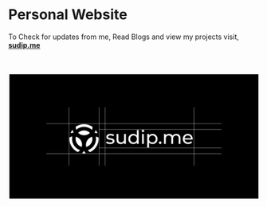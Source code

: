 # Personal Website

To Check for updates from me, Read Blogs and view my projects visit, **[sudip.me](https://sudip.me)**


<div style="margin-top: 50px; width: 100%; display: flex; justify-content: center;"> 
<img style="width: 500px;" src="./public/images/default-link-preview.png"/>
</div>